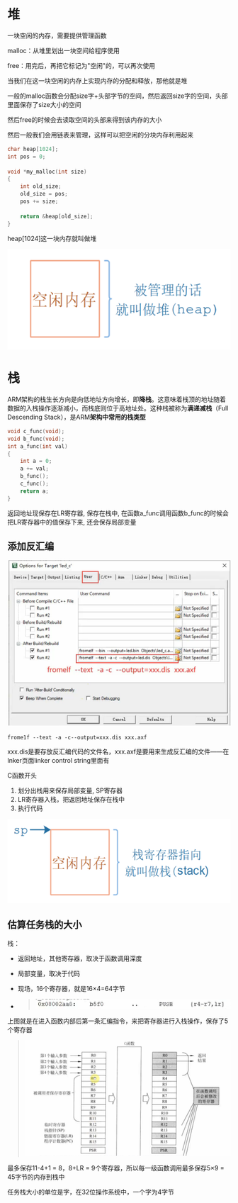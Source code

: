 # 堆

一块空闲的内存，需要提供管理函数

malloc：从堆里划出一块空间给程序使用 

free：用完后，再把它标记为"空闲"的，可以再次使用

当我们在这一块空闲的内存上实现内存的分配和释放，那他就是堆

一般的malloc函数会分配size字+头部字节的空间，然后返回size字的空间，头部里面保存了size大小的空间

然后free的时候会去读取空间的头部来得到该内存的大小

然后一般我们会用链表来管理，这样可以把空闲的分块内存利用起来

```c
char heap[1024];
int pos = 0;

void *my_malloc(int size)
{
	int old_size;
	old_size = pos;
	pos += size;
	
	return &heap[old_size];
}
```

heap[1024]这一块内存就叫做堆

![image-20250210092806534](https://raw.githubusercontent.com/ZhangZhen-huia/Note/main/img/202502100928500.png)

# 栈

ARM架构的栈生长方向是向低地址方向增长，即**降栈**。这意味着栈顶的地址随着数据的入栈操作逐渐减小，而栈底则位于高地址处。这种栈被称为**满递减栈**（Full Descending Stack），是ARM**架构中常用的栈类型**

```c
void c_func(void);
void b_func(void);
int a_func(int val)
{
    int a = 0;
    a += val;
    b_func();
    c_func();
    return a;
}
```

返回地址现保存在LR寄存器, 保存在栈中, 在函数a_func调用函数b_func的时候会把LR寄存器中的值保存下来, 还会保存局部变量

## 添加反汇编

![image-20250311094134884](https://raw.githubusercontent.com/ZhangZhen-huia/Note/main/img/202503110941988.png)

`frome1f --text -a -c--output=xxx.dis xxx.axf`

xxx.dis是要存放反汇编代码的文件名，xxx.axf是要用来生成反汇编的文件——在lnker页面linker control string里面有

C函数开头

1. 划分出栈用来保存局部变量, SP寄存器
2. LR寄存器入栈，把返回地址保存在栈中
3. 执行代码

![image-20250210092811249](https://raw.githubusercontent.com/ZhangZhen-huia/Note/main/img/202502100928324.png)

## 估算任务栈的大小

栈：

- 返回地址，其他寄存器，取决于函数调用深度

- 局部变量，取决于代码

- 现场，16个寄存器，就是16×4=64字节

- > ![image-20250311094815365](https://raw.githubusercontent.com/ZhangZhen-huia/Note/main/img/202503110948392.png)

上图就是在进入函数内部后第一条汇编指令，来把寄存器进行入栈操作，保存了5个寄存器

> ![image-20250311095119260](https://raw.githubusercontent.com/ZhangZhen-huia/Note/main/img/202503110951327.png)

最多保存11-4+1 = 8，8+LR = 9个寄存器，所以每一级函数调用最多保存5×9 = 45字节的内存到栈中

任务栈大小的单位是字，在32位操作系统中，一个字为4字节
